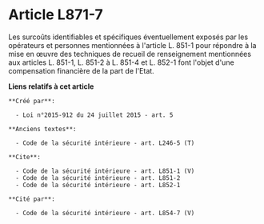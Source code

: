 # Article L871-7

Les surcoûts identifiables et spécifiques éventuellement exposés par les opérateurs et personnes mentionnées à l'article L.
851-1 pour répondre à la mise en œuvre des techniques de recueil de renseignement mentionnées aux articles L. 851-1, L. 851-2
à L. 851-4 et L. 852-1 font l'objet d'une compensation financière de la part de l'Etat.

**Liens relatifs à cet article**

	**Créé par**:

	  - Loi n°2015-912 du 24 juillet 2015 - art. 5

	**Anciens textes**:

	  - Code de la sécurité intérieure - art. L246-5 (T)

	**Cite**:

	  - Code de la sécurité intérieure - art. L851-1 (V)
	  - Code de la sécurité intérieure - art. L851-2
	  - Code de la sécurité intérieure - art. L852-1

	**Cité par**:

	  - Code de la sécurité intérieure - art. L854-7 (V)
